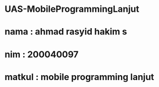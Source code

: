 # UAS-MobileProgrammingLanjut
# nama : ahmad rasyid hakim s
# nim  : 200040097
# matkul : mobile programming lanjut
